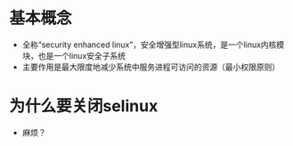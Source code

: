 # 基本概念

- 全称“security enhanced linux”，安全增强型linux系统，是一个linux内核模块，也是一个linux安全子系统
- 主要作用是最大限度地减少系统中服务进程可访问的资源（最小权限原则）





# 为什么要关闭selinux

- 麻烦？